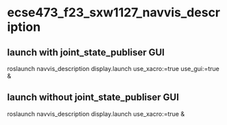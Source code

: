 # ecse473_f23_sxw1127_navvis_description
## launch with joint_state_publiser GUI
roslaunch navvis_description display.launch use_xacro:=true use_gui:=true &
## launch without joint_state_publiser GUI
roslaunch navvis_description display.launch use_xacro:=true &
